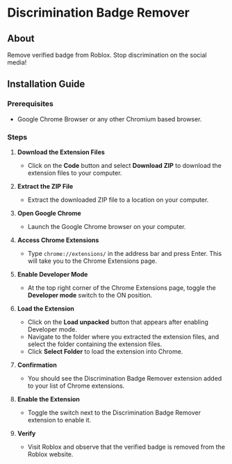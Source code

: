 # Discrimination Badge Remover

## About
Remove verified badge from Roblox. Stop discrimination on the social media!

## Installation Guide

### Prerequisites
- Google Chrome Browser or any other Chromium based browser.

### Steps

1. **Download the Extension Files**
   - Click on the **Code** button and select **Download ZIP** to download the extension files to your computer.
   
2. **Extract the ZIP File**
   - Extract the downloaded ZIP file to a location on your computer.

3. **Open Google Chrome**
   - Launch the Google Chrome browser on your computer.

4. **Access Chrome Extensions**
   - Type `chrome://extensions/` in the address bar and press Enter. This will take you to the Chrome Extensions page.

5. **Enable Developer Mode**
   - At the top right corner of the Chrome Extensions page, toggle the **Developer mode** switch to the ON position.

6. **Load the Extension**
   - Click on the **Load unpacked** button that appears after enabling Developer mode.
   - Navigate to the folder where you extracted the extension files, and select the folder containing the extension files.
   - Click **Select Folder** to load the extension into Chrome.

7. **Confirmation**
   - You should see the Discrimination Badge Remover extension added to your list of Chrome extensions.

8. **Enable the Extension**
   - Toggle the switch next to the Discrimination Badge Remover extension to enable it.

9. **Verify**
   - Visit Roblox and observe that the verified badge is removed from the Roblox website.
